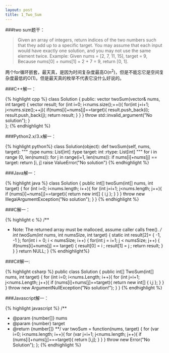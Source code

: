 ```yaml
---
layout: post
title: 1_Two_Sum
---
```


###two sum题干：

>Given an array of integers, return indices of the two numbers such that they
>add up to a specific target.
>You may assume that each input would have exactly one solution, and you may
>not use the same element twice. 
>Example:
>Given nums = [2, 7, 11, 15], target = 9,
>Because nums[0] + nums[1] = 2 + 7 = 9,
>return [0, 1].

两个for循环嵌套，最天真，是因为时间复杂度最高O(n<sup>2</sup>)，但是不能忘它是空间复杂度最低的O(1)。但是最天真的枚举不代表它没什么好说的。

###C++解一：

{% highlight cpp %}
class Solution {
public:
    vector<int> twoSum(vector<int>& nums, int target) {
        vector<int> result;
        for (int i=0; i<nums.size();++i){
                for(int j=i+1; j<nums.size();++j){
                        if(nums[i]+nums[j]==target){
                                result.push_back(i);
                                result.push_back(j);
                                return result;
                        }
                }
        }
        throw std::invalid_argument("No solution");
    }   
};
{% endhighlight %}

###Python2.x/3.x解一：

{% highlight python%}
class Solution(object):
    def twoSum(self, nums, target):
        """
        :type nums: List[int]
        :type target: int
        :rtype: List[int]
        """
        for i in range (0, len(nums)):
            for j in range(i+1, len(nums)):
                if nums[i]+nums[j] == target:
		    return [i, j]
        raise ValueError("No solution") 
{% endhighlight %}

###Java解一：

{% highlight java %}
class Solution {
    public int[] twoSum(int[] nums, int target) {
        for (int i=0; i<nums.length; i++){
            for (int j=i+1; j<nums.length; j++){
                if (nums[i]+nums[j]==target){
                    return new int[] { i,j };
                }
            }
        }
        throw new IllegalArgumentException("No solution");
    }
}
{% endhighlight %}

###C解一：

{% highlight c %}
/**
 * Note: The returned array must be malloced, assume caller calls free().
 **/
int* twoSum(int* nums, int numsSize, int target) {
    static int result[2]= { -1, -1 };
    for(int i = 0; i < numsSize; i++)
    {
        for(int j = i+1; j < numsSize; j++)
        {
            if(nums[i]+nums[j] == target)
            {
                result[0] = i ;
                result[1] = j ;
                return result;
            }
        }
    }
    return NULL;
}
{% endhighlight%}

###C#解一:

{% highlight csharp %}
public class Solution {
    public int[] TwoSum(int[] nums, int target) {
         for (int i=0; i<nums.Length; i++){
            for (int j=i+1; j<nums.Length; j++){
                if (nums[i]+nums[j]==target){
                    return new int[] { i,j };
                }
            }
        }
        throw new ArgumentNullException("No solution!");
    }
}
{% endhighlight %}

###Javascript解一：

{% highlight javascript %}
/**
 * @param {number[]} nums
 * @param {number} target
 * @return {number[]}
 **/
var twoSum = function(nums, target) {
    for (var i=0; i<nums.length; i++){
        for (var j=i+1; j<nums.length; j++){
            if (nums[i]+nums[j]===target){
                return [i,j];
            }
        }
    }
    throw new Error("No Solution");
};
{% endhighlight %}


